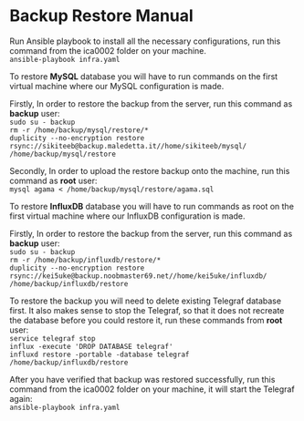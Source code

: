 # Backup Restore Manual

Run Ansible playbook to install all the necessary configurations, run this command from the ica0002 folder on your machine.  
```ansible-playbook infra.yaml ```

To restore **MySQL** database you will have to run commands on the first virtual machine where our MySQL configuration is made. 

Firstly, In order to restore the backup from the server, run this command as **backup** user:  
```sudo su - backup```    
``` rm -r /home/backup/mysql/restore/* ```  
```duplicity --no-encryption restore rsync://sikiteeb@backup.maledetta.it//home/sikiteeb/mysql/ /home/backup/mysql/restore```

Secondly, In order to upload the restore backup onto the machine, run this command as **root** user:  
```mysql agama < /home/backup/mysql/restore/agama.sql```

To restore **InfluxDB** database you will have to run commands as root on the first virtual machine where our InfluxDB configuration is made.

Firstly, In order to restore the backup from the server, run this command as **backup** user:  
```sudo su - backup```   
```rm -r /home/backup/influxdb/restore/*```  
```duplicity --no-encryption restore rsync://kei5uke@backup.noobmaster69.net//home/kei5uke/influxdb/ /home/backup/influxdb/restore```

To restore the backup you will need to delete existing Telegraf database first. It also makes sense to stop the Telegraf, so that it does not recreate the database before you could restore it, run these commands from **root** user:  
```service telegraf stop```  
```influx -execute 'DROP DATABASE telegraf'```  
```influxd restore -portable -database telegraf /home/backup/influxdb/restore```

After you have verified that backup was restored successfully, run this command from the ica0002 folder on your machine,
it will start the Telegraf again:  
```ansible-playbook infra.yaml```  